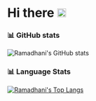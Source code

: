 # Hi there <img src="https://raw.githubusercontent.com/MartinHeinz/MartinHeinz/master/wave.gif" width="20" height="20">

### :bar_chart: GitHub stats
![Ramadhani's GitHub stats](https://github-readme-stats.vercel.app/api?username=rdsarjito&theme=tokyonight&show_icons=true)

### :bar_chart: Language Stats
[![Ramadhani's Top Langs](https://github-readme-stats.vercel.app/api/top-langs/?username=rdsarjito&theme=tokyonight&show_icons=true)](https://github.com/anuraghazra/github-readme-stats)

<!--
**rdsarjito/rdsarjito** is a ✨ _special_ ✨ repository because its `README.md` (this file) appears on your GitHub profile.

Here are some ideas to get you started:

- 🔭 I’m currently working on ...
- 🌱 I’m currently learning ...
- 👯 I’m looking to collaborate on ...
- 🤔 I’m looking for help with ...
- 💬 Ask me about ...
- 📫 How to reach me: ...
- 😄 Pronouns: ...
- ⚡ Fun fact: ...
-->
